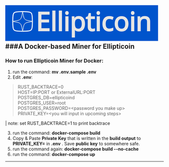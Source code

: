 ![Ellipticoin Logo](README/ellipticoin.png)
###A Docker-based Miner for Ellipticoin
---

### How to run Ellipticoin Miner for Docker:
1. run the command: **mv .env.sample .env**
2. Edit **.env**:


> RUST_BACKTRACE=0 \
HOST=IP:PORT or ExternalURL:PORT \
POSTGRES_DB=ellipticoind \
POSTGRES_USER=root \
POSTGRES_PASSWORD=\<password you make up> \
PRIVATE_KEY=\<you will input in upcoming steps> 
    
| note: set RUST_BACKTRACE=1 to print backtrace

3. run the command: **docker-compose build**
4. Copy & Paste **Private Key** that is written in the **build output** to **PRIVATE_KEY=** in **.env** . Save **public key** to somewhere safe.
5. run the command again: **docker-compose build --no-cache**
6. run the command: **docker-compose up**
---
